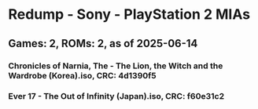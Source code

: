 # Redump - Sony - PlayStation 2 MIAs
## Games: 2, ROMs: 2, as of 2025-06-14

### Chronicles of Narnia, The - The Lion, the Witch and the Wardrobe (Korea).iso, CRC: 4d1390f5
### Ever 17 - The Out of Infinity (Japan).iso, CRC: f60e31c2
